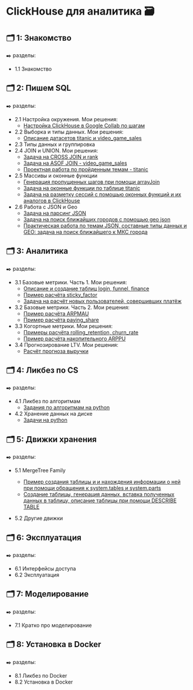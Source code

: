 # ClickHouse для аналитика 🗃️


## 🗂️ 1: Знакомство
✒️ разделы:
- 1.1 Знакомство

## 🗂️ 2: Пишем SQL
✒️ разделы:
- 2.1 Настройка окружения. Мои решения: 
  - [Настройка ClickHouse в Google Collab по шагам](https://github.com/Malakhova-Natalya/IT_courses/blob/main/ClickHouse%20для%20аналитика/01%20-%20настройка%20ClickHouse%20в%20Google%20Collab%20по%20шагам.txt "здесь")
- 2.2 Выборка и типы данных. Мои решения:
  - [Описание датасетов titanic и video_game_sales](https://github.com/Malakhova-Natalya/IT_courses/blob/main/ClickHouse%20для%20аналитика/02%20-%20описание%20датасетов%20titanic%20и%20video_game_sales.txt "здесь")
- 2.3 Типы данных и группировка
- 2.4 JOIN и UNION. Мои решения:
  - [Задача на CROSS JOIN и rank](https://github.com/Malakhova-Natalya/IT_courses/blob/main/ClickHouse%20для%20аналитика/03%20-%20задача%20на%20CROSS%20JOIN%20и%20rank.txt "здесь")
  - [Задача на ASOF JOIN - video_game_sales](https://github.com/Malakhova-Natalya/IT_courses/blob/main/ClickHouse%20для%20аналитика/04%20-%20задача%20на%20ASOF%20JOIN.txt "здесь")
  - [Проектная работа по пройденным темам - titanic](https://github.com/Malakhova-Natalya/IT_courses/blob/main/ClickHouse%20для%20аналитика/05%20-%20проектная%20работа%20по%20пройденным%20темам.txt "здесь")
- 2.5 Массивы и оконные функции
  - [Генерация пропущенных шагов при помощи arrayJoin](https://github.com/Malakhova-Natalya/IT_courses/blob/main/ClickHouse%20для%20аналитика/06%20-%20генерация%20пропущенных%20шагов%20при%20помощи%20arrayJoin.txt)
  - [Задача на оконные функции по таблице titanic](https://github.com/Malakhova-Natalya/IT_courses/blob/main/ClickHouse%20для%20аналитика/07%20-%20задача%20на%20оконные%20функции%20titanic.txt)
  - [Задача на разметку сессий с помощью оконных функций и их аналогов в ClickHouse](https://github.com/Malakhova-Natalya/IT_courses/blob/main/ClickHouse%20для%20аналитика/08%20-%20задача%20на%20разметку%20сессий.txt)
- 2.6 Работа с JSON и Geo
  - [Задача на парсинг JSON](https://github.com/Malakhova-Natalya/IT_courses/blob/main/ClickHouse%20для%20аналитика/09%20-%20задача%20на%20парсинг%20JSON.txt)
  - [Задача на поиск ближайших городов с помощью geo json](https://github.com/Malakhova-Natalya/IT_courses/blob/main/ClickHouse%20для%20аналитика/10%20-%20geo%20json.txt)
  - [Практическая работа по темам JSON, составные типы данных и GEO: задача на поиск ближайшего к МКС города](https://github.com/Malakhova-Natalya/IT_courses/blob/main/ClickHouse%20для%20аналитика/11%20-%20практическая%20работа%20по%20темам%20JSON%2C%20составные%20типы%20данных%20и%20GEO.txt)

## 🗂️ 3: Аналитика
✒️ разделы:
- 3.1 Базовые метрики. Часть 1. Мои решения:
  - [Описание и создание таблиц login, funnel, finance](https://github.com/Malakhova-Natalya/IT_courses/blob/main/ClickHouse%20для%20аналитика/12%20-%20описание%20и%20создание%20таблиц.txt)
  - [Пример расчёта sticky_factor](https://github.com/Malakhova-Natalya/IT_courses/blob/main/ClickHouse%20для%20аналитика/13%20-%20пример%20расчёта%20sticky_factor.txt)
  - [Задача на расчёт новых пользователей, совершивших платёж](https://github.com/Malakhova-Natalya/IT_courses/blob/main/ClickHouse%20для%20аналитика/14%20-%20задача%20на%20расчёт%20новых%20пользователей%2C%20совершивших%20платёж.txt)
- 3.2 Базовые метрики. Часть 2. Мои решения:
  - [Пример расчёта ARPMAU](https://github.com/Malakhova-Natalya/IT_courses/blob/main/ClickHouse%20для%20аналитика/15%20-%20пример%20расчёта%20ARPMAU.txt)
  - [Пример расчёта paying_share](https://github.com/Malakhova-Natalya/IT_courses/blob/main/ClickHouse%20для%20аналитика/16%20-%20пример%20расчёта%20paying_share.txt)
- 3.3 Когортные метрики. Мои решения:
  - [Примеры расчёта rolling_retention, churn_rate](https://github.com/Malakhova-Natalya/IT_courses/blob/main/ClickHouse%20для%20аналитика/17%20-%20rollimg_retention%2C%20churn_rate.txt)
  - [Пример расчёта накопительного ARPPU](https://github.com/Malakhova-Natalya/IT_courses/blob/main/ClickHouse%20для%20аналитика/18%20-%20пример%20расчёта%20накопительного%20ARPPU.txt)
- 3.4 Прогнозирование LTV. Мои решения:
  - [Расчёт прогноза выручки](https://github.com/Malakhova-Natalya/IT_courses/blob/main/ClickHouse%20для%20аналитика/19%20-%20расчёт%20прогноза%20выручки.txt)
 
## 🗂️ 4: Ликбез по CS
✒️ разделы:
- 4.1 Ликбез по алгоритмам
  - [Задания по алгоритмам на python](https://github.com/Malakhova-Natalya/IT_courses/blob/main/ClickHouse%20для%20аналитика/20%20-%20python.ipynb)
- 4.2 Хранение данных на диске
  - [Задачи на python](https://github.com/Malakhova-Natalya/IT_courses/blob/main/ClickHouse%20для%20аналитика/21%20-%20python%20хранение%20данных%20на%20HDD.ipynb)
    
## 🗂️ 5: Движки хранения
✒️ разделы:
- 5.1 MergeTree Family
  - [Пример создания таблицы и и нахождения информации о ней при помощи обращения к system.tables и system.parts](https://github.com/Malakhova-Natalya/IT_courses/blob/main/ClickHouse%20для%20аналитика/22%20-%20MergeTree%20Family.txt)
  - [Создание таблицы, генерация данных, вставка полученных данных в таблицу, описание таблицы при помощи DESCRIBE TABLE](https://github.com/Malakhova-Natalya/IT_courses/blob/main/ClickHouse%20для%20аналитика/23%20-%20MergeTree%20Family%20-%20задание%20из%20двух%20частей.ipynb)
    
- 5.2 Другие движки

## 🗂️ 6: Эксплуатация
✒️ разделы:
- 6.1 Интерфейсы доступа
- 6.2 Эксплуатация

## 🗂️ 7:  Моделирование
✒️ разделы:
- 7.1 Кратко про моделирование

## 🗂️ 8:  Установка в Docker
✒️ разделы:
- 8.1 Ликбез по Docker
- 8.2 Установка в Docker
